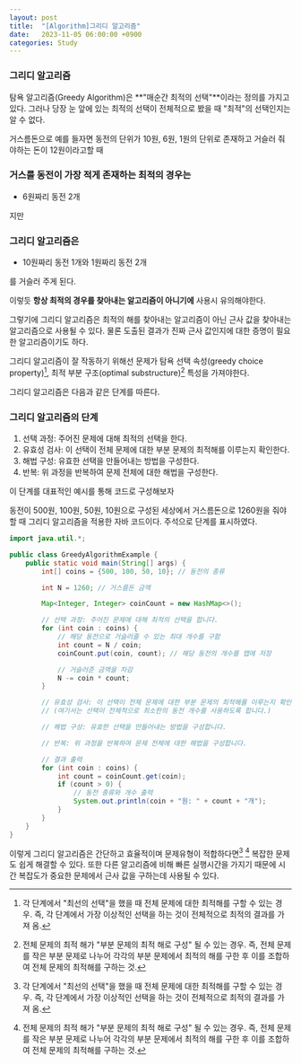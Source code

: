 ```yaml
---
layout: post
title:  "[Algorithm]그리디 알고리즘"
date:   2023-11-05 06:00:00 +0900
categories: Study
---
```


### 그리디 알고리즘
탐욕 알고리즘(Greedy Algorithm)은 **"매순간 최적의 선택"**이라는 정의를 가지고 있다.
그러나 당장 눈 앞에 있는 최적의 선택이 전체적으로 봤을 때 "최적"의 선택인지는 알 수 없다.

거스름돈으로 예를 들자면 
동전의 단위가 10원, 6원, 1원의 단위로 존재하고 거슬러 줘야하는 돈이 12원이라고할 때

### 거스를 동전이 가장 적게 존재하는 최적의 경우는 
* 6원짜리 동전 2개

지만

### 그리디 알고리즘은 
* 10원짜리 동전 1개와 1원짜리 동전 2개

를 거슬러 주게 된다.

이렇듯 **항상 최적의 경우를 찾아내는 알고리즘이 아니기에** 사용시 유의해야한다.

그렇기에 그리디 알고리즘은 최적의 해를 찾아내는 알고리즘이 아닌 근사 값을 찾아내는 알고리즘으로 사용될 수 있다.
물론 도출된 결과가 진짜 근사 값인지에 대한 증명이 필요한 알고리즘이기도 하다.

그리디 알고리즘이 잘 작동하기 위해선 문제가 탐욕 선택 속성(greedy choice property)[^1], 최적 부분 구조(optimal substructure)[^2] 특성을 가져야한다.

그리디 알고리즘은 다음과 같은 단계를 따른다.

### 그리디 알고리즘의 단계
1. 선택 과정: 주어진 문제에 대해 최적의 선택을 한다.
2. 유효성 검사: 이 선택이 전체 문제에 대한 부분 문제의 최적해를 이루는지 확인한다.
3. 해법 구성: 유효한 선택을 만들어내는 방법을 구성한다.
4. 반복: 위 과정을 반복하여 문제 전체에 대한 해법을 구성한다.

이 단계를 대표적인 예시를 통해 코드로 구성해보자

동전이 500원, 100원, 50원, 10원으로 구성된 세상에서 거스름돈으로 1260원을 줘야할 때 그리디 알고리즘을 적용한 자바 코드이다.
주석으로 단계를 표시하였다.

~~~java
import java.util.*;

public class GreedyAlgorithmExample {
    public static void main(String[] args) {
        int[] coins = {500, 100, 50, 10}; // 동전의 종류

        int N = 1260; // 거스름돈 금액

        Map<Integer, Integer> coinCount = new HashMap<>();

        // 선택 과정: 주어진 문제에 대해 최적의 선택을 합니다.
        for (int coin : coins) {
            // 해당 동전으로 거슬러줄 수 있는 최대 개수를 구함
            int count = N / coin;
            coinCount.put(coin, count); // 해당 동전의 개수를 맵에 저장

            // 거슬러준 금액을 차감
            N -= coin * count;
        }

        // 유효성 검사: 이 선택이 전체 문제에 대한 부분 문제의 최적해를 이루는지 확인합니다.
        // (여기서는 선택이 전체적으로 최소한의 동전 개수를 사용하도록 합니다.)

        // 해법 구성: 유효한 선택을 만들어내는 방법을 구성합니다.

        // 반복: 위 과정을 반복하여 문제 전체에 대한 해법을 구성합니다.

        // 결과 출력
        for (int coin : coins) {
            int count = coinCount.get(coin);
            if (count > 0) {
                // 동전 종류와 개수 출력
                System.out.println(coin + "원: " + count + "개");
            }
        }
    }
}
~~~
이렇게 그리디 알고리즘은 간단하고 효율적이며 문제유형이 적합하다면[^1] [^2] 복잡한 문제도 쉽게 해결할 수 있다.
또한 다른 알고리즘에 비해 빠른 실행시간을 가지기 때문에 시간 복잡도가 중요한 문제에서 근사 값을 구하는데 사용될 수 있다.


[^1]: 각 단계에서 "최선의 선택"을 했을 때 전체 문제에 대한 최적해를 구할 수 있는 경우. 즉, 각 단계에서 가장 이상적인 선택을 하는 것이 전체적으로 최적의 결과를 가져 옴.
[^2]: 전체 문제의 최적 해가 "부분 문제의 최적 해로 구성" 될 수 있는 경우. 즉, 전체 문제를 작은 부분 문제로 나누어 각각의 부분 문제에서 최적의 해를 구한 후 이를 조합하여 전체 문제의 최적해를 구하는 것.